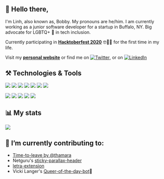 ## 👋 Hello there,

I'm Linh, also known as, Bobby. My pronouns are he/him. I am currently working as a junior software developer for a startup in Buffalo, NY. Big advocate for LGBTQ+ 🌈 in tech inclusion.

Currently participating in **[Hacktoberfest 2020](https://hacktoberfest.digitalocean.com)** 🤓👌🏻 for the first time in my life. 

Visit my **[personal website](https://linhnguyen.dev)** or find me on [![Twitter][1.2]][1], or on [![LinkedIn][2.2]][2]

[1.2]: http://i.imgur.com/wWzX9uB.png (twitter icon without padding)
[2.2]: https://raw.githubusercontent.com/MartinHeinz/MartinHeinz/master/linkedin-3-16.png (LinkedIn icon without padding)

[1]: https://twitter.com/bobbywin16
[2]: https://www.linkedin.com/in/linhnguyen16/





## ⚒️ Technologies & Tools
![](https://img.shields.io/badge/code-python-brightgreen) ![](https://img.shields.io/badge/code-javascript-brightgreen) ![](https://img.shields.io/badge/code-react_native-brightgreen) ![](https://img.shields.io/badge/code-R-brightgreen) ![](https://img.shields.io/badge/code-java-brightgreen) ![](https://img.shields.io/badge/code-SQL-brightgreen) ![](https://img.shields.io/badge/learning-jQuery-blueviolet)

![](https://img.shields.io/badge/tool-Redux_Saga-blue) ![](https://img.shields.io/badge/tool-storybook-blue) ![](https://img.shields.io/badge/editor-VS_code-blue) ![](https://img.shields.io/badge/tool-Xcode-blue) ![](https://img.shields.io/badge/design-ADOBE_XD-blue) 


## 📊 My stats

![](https://github-readme-stats.vercel.app/api?username=bobsany16&show_icons=true&theme=tokyonight)

## 🔭 I’m currently contributing to: 

- [Time-to-leave by @thamara](https://github.com/thamara/time-to-leave)
- Netguru's [sticky-parallax-header ](https://github.com/netguru/sticky-parallax-header)
- [letra-extension ](https://github.com/jayehernandez/letra-extension)
- Vicki Langer's [Queer-of-the-day-bot](https://github.com/VickiLanger/Queer-of-the-day-bot)🌈 

